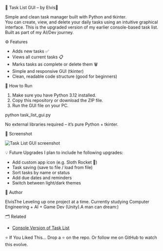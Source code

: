📝 Task List GUI – by Elvis🚀

Simple and clean task manager built with Python and tkinter.  
You can create, view, and delete your daily tasks using an intuitive graphical interface.
This is the upgraded version of my earlier console-based task list.  
Built as part of my AI/Dev journey.

⚙️ Features

- Adds new tasks ✅
- Views all current tasks 📋
- Marks tasks as complete or delete them 🗑️
- Simple and responsive GUI (tkinter)
- Clean, readable code structure (good for beginners)


🧪 How to Run

1. Make sure you have Python 3.12 installed.
2. Copy this repository or download the ZIP file.
3. Run the GUI file on your PC.

python task_list_gui.py


No external libraries required – it’s pure Python + tkinter.

 📸 Screenshot
 
![Task List GUI screenshot](screenshot.png)

💡 Future Upgrades
I plan to include he following upgrades:
* Add custom app icon (e.g. Sloth Rocket 🚀)
* Task saving (save to file / load from file)
* Sort tasks by name or status
* Add due dates and reminders
* Switch between light/dark themes


🧠 Author

ElvisThe
Leveling up one project at a time.
Currently studying Computer Engineering + AI + Game Dev (Unity).A man can dream:)


🗂️ Related
* [Console Version of Task List](https://github.com/YOUR_USERNAME/your_console_repo_link)


⭐ If You Liked This...
Drop a ⭐ on the repo.
Or follow me on GitHub to watch this evolve.
